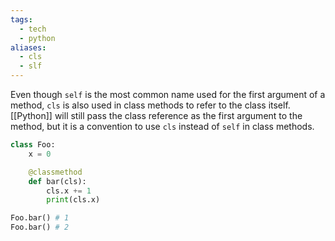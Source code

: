 ```yaml
---
tags:
  - tech
  - python
aliases:
  - cls
  - slf
---
```

Even though `self` is the most common name used for the first argument of a method, `cls` is also used in class methods to refer to the class itself.
[[Python]] will still pass the class reference as the first argument to the method, but it is a convention to use `cls` instead of `self` in class methods.

```python
class Foo:
    x = 0

    @classmethod
    def bar(cls):
        cls.x += 1
        print(cls.x)

Foo.bar() # 1
Foo.bar() # 2
```
